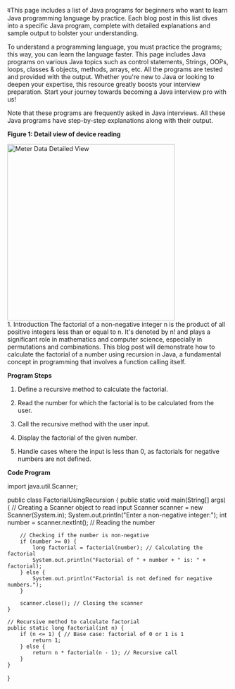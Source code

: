 
वThis page includes a list of Java programs for beginners who want 
to learn Java programming language by practice. Each blog post in this 
list dives into a specific Java program, complete with detailed explanations
and sample output to bolster your understanding. 

To understand a programming language, you must practice the programs;
this way, you can learn the language faster. This page includes Java 
programs on various Java topics such as control statements, Strings, OOPs,
loops, classes & objects, methods, arrays, etc. All the programs are tested 
and provided with the output. Whether you're new to Java or looking to deepen your expertise, this resource greatly boosts your interview preparation. Start your journey towards becoming a Java interview pro with us!

Note that these programs are frequently asked in Java interviews. All these Java programs have step-by-step explanations along with their output.

**Figure 1: Detail view of device reading**

<a href="detailedview.png" class="glightbox" data-gallery="gallery1">
    <img src="detailedview.png" alt="Meter Data Detailed View " height="400" width="380">
</a>

<map name="workmap4">
    <area shape="rect" coords="532,271,634,297" alt="ViewReadsChart" href="http://127.0.0.1:8000/Device%20Reads%20Chart/" target="_blank">
    <area shape="rect" coords="846,237,952,265" alt="FilterReadings" href="http://127.0.0.1:8000/ReadingFilterDetails/" target="_blank">
</map>

<br>
1. Introduction
The factorial of a non-negative integer n is the product of all positive integers less than or equal to n. It's denoted by n! and plays a significant role in mathematics and  computer science, especially in permutations and combinations. This blog post will demonstrate how to calculate the factorial of a number using recursion in Java, a fundamental concept in  programming that involves a function calling itself.

**Program Steps**
1. Define a recursive method to calculate the factorial.

2. Read the number for which the factorial is to be calculated from the user.

3. Call the recursive method with the user input.

4. Display the factorial of the given number.

5. Handle cases where the input is less than 0, as factorials for negative numbers are not defined.

**Code Program**

import java.util.Scanner;

public class FactorialUsingRecursion {
    public static void main(String[] args) {
        // Creating a Scanner object to read input
        Scanner scanner = new Scanner(System.in);
        System.out.println("Enter a non-negative integer:");
        int number = scanner.nextInt(); // Reading the number

        // Checking if the number is non-negative
        if (number >= 0) {
            long factorial = factorial(number); // Calculating the factorial
            System.out.println("Factorial of " + number + " is: " + factorial);
        } else {
            System.out.println("Factorial is not defined for negative numbers.");
        }

        scanner.close(); // Closing the scanner
    }

    // Recursive method to calculate factorial
    public static long factorial(int n) {
        if (n <= 1) { // Base case: factorial of 0 or 1 is 1
            return 1;
        } else {
            return n * factorial(n - 1); // Recursive call
        }
    }
}